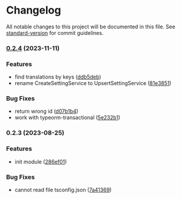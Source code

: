 # Changelog

All notable changes to this project will be documented in this file. See [standard-version](https://github.com/conventional-changelog/standard-version) for commit guidelines.

### [0.2.4](https://github.com/RoxaVN/roxavn/compare/v0.2.3...v0.2.4) (2023-11-11)

### Features

- find translations by keys ([ddb5deb](https://github.com/RoxaVN/roxavn/commit/ddb5deb1a010aad8db45d54cf0f26d4cc3321a4b))
- rename CreateSettingService to UpsertSettingService ([81e3851](https://github.com/RoxaVN/roxavn/commit/81e3851942b8a54377212ae581257ecd39dd9620))

### Bug Fixes

- return wrong id ([d07b1b4](https://github.com/RoxaVN/roxavn/commit/d07b1b48bda2ecca2ed5090a64e7a5457aaacdd2))
- work with typeorm-transactional ([5e232b1](https://github.com/RoxaVN/roxavn/commit/5e232b1a6d6c4f1b750e64e51f70b4759d75004e))

### 0.2.3 (2023-08-25)

### Features

- init module ([286ef01](https://github.com/RoxaVN/roxavn/commit/286ef01729a299b7656a768c76c860209e587edf))

### Bug Fixes

- cannot read file tsconfig.json ([7a41369](https://github.com/RoxaVN/roxavn/commit/7a41369b786667a59f66764086e30f961d9255fa))
